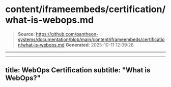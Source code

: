 # content/iframeembeds/certification/what-is-webops.md

> **Source**: https://github.com/pantheon-systems/documentation/blob/main/content/iframeembeds/certification/what-is-webops.md
> **Generated**: 2025-10-11 12:09:28

---

---
title: WebOps Certification
subtitle: "What is WebOps?"
---

<Partial file="certification-guide/what-is-webops.md" />
